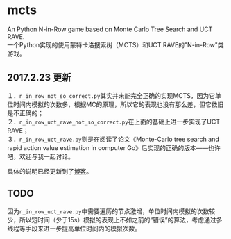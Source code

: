 # mcts
An Python N-in-Row game based on Monte Carlo Tree Search and UCT RAVE.    
一个Python实现的使用蒙特卡洛搜索树（MCTS）和UCT RAVE的"N-in-Row"类游戏。

## 2017.2.23 更新
１．`n_in_row_not_so_correct.py`其实并未能完全正确的实现MCTS，因为它单位时间内模拟的次数多，根据MC的原理，所以它的表现也没有那么差，但它依旧是不正确的；        
２．`n_in_row_uct_rave_not_so_correct.py`在上面的基础上进一步实现了UCT RAVE；          
３．`n_in_row_uct_rave.py`则是在阅读了论文《Monte-Carlo tree search and rapid action value estimation in computer Go》后实现的正确的版本——也许吧，欢迎与我一起讨论。            

具体的说明已经更新到了[博客](http://www.cnblogs.com/xmwd/p/python_game_based_on_MCTS_and_UCT_RAVE.html)。

## TODO
因为`n_in_row_uct_rave.py`中需要遍历的节点激增，单位时间内模拟的次数较少，所以短时间（少于15s）模拟的表现上不如之前的“错误”的算法，考虑通过多线程等手段来进一步提高单位时间内的模拟次数。

